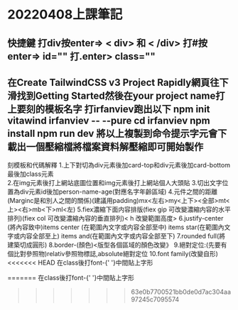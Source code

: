 # 20220408上課筆記 
快捷鍵
打div按enter=> < div> 和 < /div>
打#按enter=> id="" 
打.enter> class=""
-------------------------------------------------------------------
在Create TailwindCSS v3 Project Rapidly網頁往下滑找到Getting Started然後在your project name打上要刻的模板名字
打irfanviev跑出以下
npm init vitawind irfanviev -- --pure
cd irfanviev
npm install
npm run dev
將以上複製到命令提示字元會下載出一個壓縮檔將檔案資料解壓縮即可開始製作
----------------------------------------------------------------------
刻模板和代碼解釋
1.上下對切為div元素後加card-top和div元素後加card-bottom最後加class元素  
2.在img元素後打上網站底圖位置和img元素後打上網站個人大頭貼
3.切出文字位置為div元素id後加person-name-age(對應名字年齡區域) 
4.元件之間的距離(Marginc是和別人之間的關係)(建議用padding)mx<左右>my<上下><全部>mt<上><右>mb<下>ml<左)
5.fiex濃縮下面内容排版(fiex gip 可改變濃縮内容的水平排列)(fiex col 可改變濃縮內容的垂直排列)< h 改變範圍高度>
6.justify-center (將內容致中)items center (在範圍內文字或内容全部至中) items star(在範圍內文字或内容全部至上) items and(在範圍內文字或内容全部至下)
7.rounded full(將建築切成圓形) 
8.border-(顏色)<版型各個區域的顏色改變》
9.絕對定位:(先要有個比對參照物)relativ參照物標誌,absolute絕對定位
10.font family(改變自形)
<<<<<<< HEAD
   在class後打font-{' '}中間貼上字形

=======
   在class後打font-{' '}中間貼上字形
>>>>>>> 63e0b7700521bb0de0d7ac304aa97245c7095574
